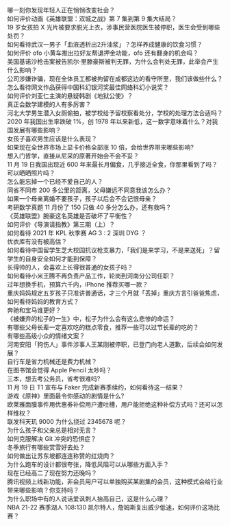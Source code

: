 哪一刻你发现年轻人正在悄悄改变社会？  
如何评价动画《英雄联盟：双城之战》第 7 集到第 9 集大结局？  
19 岁女孩拍 X 光片被要求脱光上衣，涉事民营医院医生被停职，医生会受到哪些处罚？  
如何看待武汉一男子「血液透析出2升油浆」？怎样养成健康的饮食习惯？  
如何评价 ofo 小黄车推出拉好友帮退押金功能，ofo 还有翻身的机会吗？  
美国基诺沙枪击案被告凯尔·里滕豪斯被判无罪，为什么会判处无罪，此举会产生什么影响？  
公司涉嫌诈骗，现在全体员工都被拘留在成都这边的看守所里，我们该做些什么？  
怎么看待网文作品获得中国科幻银河奖最佳网络科幻小说奖？  
如何评价刘亚仁主演的悬疑韩剧《地狱公使》？  
真正会数学建模的人有多厉害？  
河北大学男生潜入女厕偷拍，被学校给予留校察看处分，学校的处理方法合适吗？  
2020 年我国出生率跌破 1%，创 1978 年以来新低，这一数字意味着什么？对我国发展有哪些影响？  
女孩子喜欢男生应该是什么表现？  
如果现在全世界市场上显卡价格全部涨 10 倍，会给世界带来哪些影响?  
想入门哲学，直接从尼采的原著开始会不会不妥？  
11 月 19 日我国出现近 600 年来最长月偏食，几乎接近全食，你那里看到了吗？可以晒晒照片吗？  
怎么能忘掉一个已经不爱自己的人？  
同省不同市 200 多公里的距离，父母嫌远不同意我该怎么办？  
如果一个母亲离婚不要孩子，孩子以后会不会记恨母亲？  
考研数学真题 11 月份了 150 只做 40 多分怎么办，还有救吗？  
《英雄联盟》腕豪这名英雄是否破坏了平衡性？  
如何评价《导演请指教》第三期（上）？  
如何看待 2021 年 KPL 秋季赛 AG 3 : 2 深圳 DYG ？  
优衣库有没有被高估？  
如何看待中国留学生芝大校园抗议枪支暴力，「我们是来学习，不是来送死」？留学生的自身安全如何才能到保障？  
长得帅的人，会喜欢上长得很普通的女孩子吗？  
如何看待小米王腾不再负责产品工作，轮岗到河南分公司任职？  
过年想换手机，预算六千内，iPhone 推荐买哪一款？  
重庆妈妈规定五岁孩子只准讲普通话，才三个月就「丢掉」重庆方言引爸爸焦虑，如何看待妈妈的教育方式？  
奔驰和宝马谁更好？  
《被嫌弃的松子的一生》中，松子为什么会有这么悲惨的命运？  
有哪些父母长辈一定喜欢吃的糕点零食，推荐一些可以过节长辈的吃的？  
有哪些高级小众的情绪文案？  
河南安阳「狗伤人」事件涉事人王某刚被停职，已登门向老人道歉，后续会如何发展？  
自行车是省力机械还是费力机械？  
在图书馆会觉得 Apple Pencil 太吵吗？  
三本，想去考公务员，省考很难吗?  
11 月 19 日 T1 宣布与 Faker 完成新赛季续约，如何看待这一结果？  
游戏《原神》里面最令你感动的剧情是什么?  
欧莱雅面膜事件用优惠券补偿用户遭吐槽，用户能拒绝这种补偿方式吗？还可以怎样维权？  
联发科天玑 9000 为什么绕过 2345678 呢？  
为什么孩子和父亲总是相对无言？  
如何克服解决 Git 冲突的恐惧症？  
冬季旅行有哪些赏雪好去处？  
如何做出让苏东坡都连连称赞的红烧肉？  
为什么跑车的设计都很夸张，降低风阻可以从哪些方面入手？  
现在已经高二了现在努力还晚吗？  
腾讯视频上线新功能，非会员用户可以单独购买某剧集的会员，这种模式会给行业带来哪些影响？你支持吗？  
为什么职场中有的人说话爱讽刺人抬高自己，这是什么心理？  
NBA 21-22 赛季湖人 108:130 凯尔特人，詹姆斯复出威少低迷，如何评价这场比赛？  
